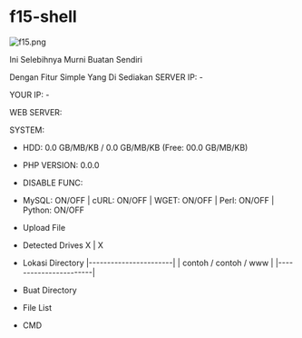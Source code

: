 # f15-shell

![f15.png](https://github.com/user-attachments/assets/537a1da7-ec6c-45c6-91d8-ea9d928a42ae)

Ini Selebihnya Murni Buatan Sendiri

Dengan Fitur Simple Yang Di Sediakan
  SERVER IP: -

  YOUR IP: -

  WEB SERVER: 

  SYSTEM: 

- HDD: 0.0 GB/MB/KB / 0.0 GB/MB/KB (Free: 00.0 GB/MB/KB)

- PHP VERSION: 0.0.0

- DISABLE FUNC: 

- MySQL: ON/OFF | cURL: ON/OFF | WGET: ON/OFF | Perl: ON/OFF | Python: ON/OFF

- Upload File

- Detected Drives
  X | X

- Lokasi Directory
 |-----------------------|
 | contoh / contoh / www |
 |-----------------------|
- Buat Directory

- File List

- CMD

